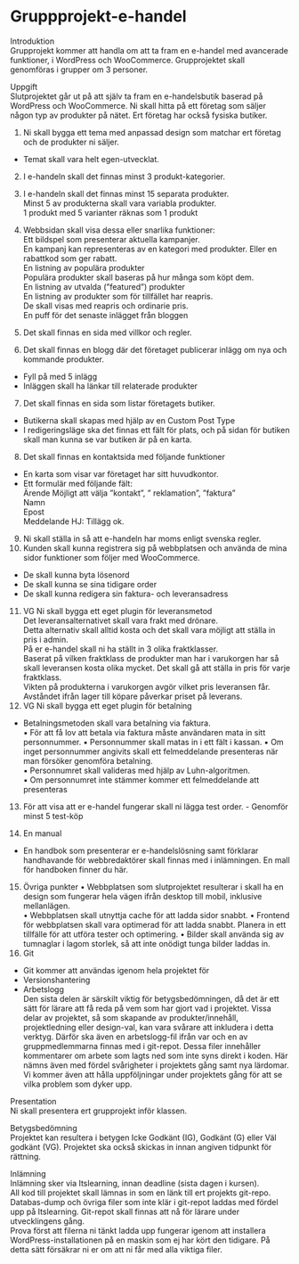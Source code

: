 # Gruppprojekt-e-handel

Introduktion  
Grupprojekt kommer att handla om att ta fram en e-handel med avancerade funktioner, i WordPress och WooCommerce. 
Grupprojektet skall genomföras i grupper om 3 personer. 
  
Uppgift  
Slutprojektet går ut på att själv ta fram en e-handelsbutik baserad på WordPress  och WooCommerce. 
Ni skall hitta på ett företag som säljer någon typ av produkter på nätet. Ert  företag har också fysiska butiker.  
1. Ni skall bygga ett tema med anpassad design som matchar ert företag och de  produkter ni säljer.  
 - Temat skall vara helt egen-utvecklat.  

2. I e-handeln skall det finnas minst 3 produkt-kategorier.  

3. I e-handeln skall det finnas minst 15 separata produkter.  
 Minst 5 av produkterna skall vara variabla produkter.  
1 produkt med 5 varianter räknas som 1 produkt 

4. Webbsidan skall visa dessa eller snarlika funktioner:  
Ett bildspel som presenterar aktuella kampanjer.  
En kampanj kan representeras av en kategori med produkter. 
Eller en rabattkod som ger rabatt.  
 En listning av populära produkter  
 Populära produkter skall baseras på hur många som köpt dem.   
En listning av utvalda (”featured”) produkter  
 En listning av produkter som för tillfället har reapris.  
 De skall visas med reapris och ordinarie pris.  
 En puff för det senaste inlägget från bloggen  

5. Det skall finnas en sida med villkor och regler.  

6. Det skall finnas en blogg där det företaget publicerar inlägg om nya och  kommande produkter. 
 - Fyll på med 5 inlägg  
 - Inläggen skall ha länkar till relaterade produkter  

7. Det skall finnas en sida som listar företagets butiker.  
 - Butikerna skall skapas med hjälp av en Custom Post Type  
 - I redigeringsläge ska det finnas ett fält för plats, och på sidan för butiken skall man  kunna se var butiken är på en karta.  
8. Det skall finnas en kontaktsida med följande funktioner  
 - En karta som visar var företaget har sitt huvudkontor.  
 - Ett formulär med följande fält:  
Ärende
Möjligt att välja ”kontakt”, ” reklamation”, ”faktura”   
Namn  
Epost  
Meddelande 
HJ: Tillägg ok. 
9. Ni skall ställa in så att e-handeln har moms enligt svenska regler. 
10. Kunden skall kunna registrera sig på webbplatsen och använda de mina sidor funktioner som följer med WooCommerce.  
 - De skall kunna byta lösenord  
 - De skall kunna se sina tidigare order  
 - De skall kunna redigera sin faktura- och leveransadress 


11. VG Ni skall bygga ett eget plugin för leveransmetod  
 Det leveransalternativet skall vara frakt med drönare.  
 Detta alternativ skall alltid kosta och det skall vara möjligt att ställa in pris i admin.  
 På er e-handel skall ni ha ställt in 3 olika fraktklasser.   
Baserat på vilken fraktklass de produkter man har i varukorgen har så skall leveransen kosta olika mycket.
Det skall gå att ställa in pris för varje fraktklass.  
Vikten på produkterna i varukorgen avgör vilket pris leveransen får.   
Avståndet ifrån lager till köpare påverkar priset på leverans.  
12. VG Ni skall bygga ett eget plugin för betalning  
 - Betalningsmetoden skall vara betalning via faktura.  
 ▪ För att få lov att betala via faktura måste användaren mata in sitt   personnummer.
 ▪ Personnummer skall matas in i ett fält i kassan.
 ▪ Om inget personnummer angivits skall ett felmeddelande presenteras när man försöker genomföra betalning.  
 ▪ Personnumret skall valideras med hjälp av Luhn-algoritmen.   
▪ Om personnumret inte stämmer kommer ett felmeddelande att presenteras  
13. För att visa att er e-handel fungerar skall ni lägga test order.   - Genomför minst 5 test-köp 

14. En manual
 - En handbok som presenterar er e-handelslösning samt förklarar handhavande för  webbredaktörer skall finnas med i inlämningen. En mall för handboken finner du här.

15. Övriga punkter 
• Webbplatsen som slutprojektet resulterar i skall ha en design som fungerar hela vägen  ifrån desktop till mobil, inklusive mellanlägen.  
• Webbplatsen skall utnyttja cache för att ladda sidor snabbt. 
• Frontend för webbplatsen skall vara optimerad för att ladda snabbt. Planera in ett tillfälle  för att utföra tester och optimering.
• Bilder skall använda sig av tumnaglar i lagom storlek, så att inte onödigt tunga bilder  laddas in.
16. Git 
- Git kommer att användas igenom hela projektet för  
- Versionshantering  
- Arbetslogg  
Den sista delen är särskilt viktig för betygsbedömningen, då det är ett sätt för lärare att få  reda på vem som har gjort vad i projektet. Vissa delar av projektet, så som skapande av  produkter/innehåll, projektledning eller design-val, kan vara svårare att inkludera i detta  verktyg. Därför ska även en arbetslogg-fil ifrån var och en av gruppmedlemmarna finnas  med i git-repot. Dessa filer innehåller kommentarer om arbete som lagts ned som inte syns  direkt i koden. Här nämns även med fördel svårigheter i projektets gång samt nya  lärdomar.
Vi kommer även att hålla uppföljningar under projektets gång för att se vilka problem som  dyker upp.

Presentation  
Ni skall presentera ert grupprojekt inför klassen.

Betygsbedömning  
Projektet kan  resultera i betygen Icke Godkänt (IG), Godkänt (G) eller Väl godkänt (VG).  Projektet ska också skickas in innan angiven tidpunkt för rättning.  

Inlämning  
Inlämning sker via Itslearning, innan deadline (sista dagen i kursen).  
All kod till projektet skall lämnas in som en länk till ert projekts git-repo.  Databas-dump och övriga filer som inte klär i git-repot laddas med fördel  upp på Itslearning. Git-repot skall finnas att nå för lärare under  utvecklingens gång.  
Prova först att filerna ni tänkt ladda upp fungerar igenom att installera  WordPress-installationen på en maskin som ej har kört den tidigare. På  detta sätt försäkrar ni er om att ni får med alla viktiga filer.

